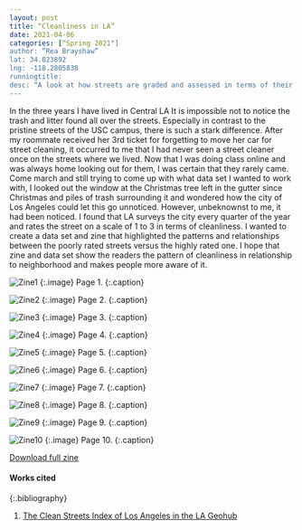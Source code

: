 ```yaml
---
layout: post
title: “Cleanliness in LA”
date: 2021-04-06
categories: [“Spring 2021"]
author: “Rea Brayshaw”
lat: 34.023892
lng: -118.2805838
runningtitle: 
desc: “A look at how streets are graded and assessed in terms of their cleanliness”
---
```

In the three years I have lived in Central LA It is impossible not to notice the trash and litter found all over the streets.  Especially in contrast to the pristine streets of the USC campus, there is such a stark difference.  After my roommate received her 3rd ticket for forgetting to move her car for street cleaning, it occurred to me that I had never seen a street cleaner once on the streets where we lived.  Now that I was doing class online and was always home looking out for them, I was certain that they rarely came.  Come march and still trying to come up with what data set I wanted to work with, I looked out the window at the Christmas tree left in the gutter since Christmas and piles of trash surrounding it and wondered how the city of Los Angeles could let this go unnoticed.  However, unbeknownst to me, it had been noticed.  I found that LA surveys the city every quarter of the year and rates the street on a scale of 1 to 3 in terms of cleanliness.  I wanted to create a data set and zine that highlighted the patterns and relationships between the poorly rated streets versus the highly rated one.  I hope that zine and data set show the readers the pattern of cleanliness in relationship to neighborhood and makes people more aware of it.   

![Zine1](images/IMG_3715.jpg)
   {:.image}
Page 1.
   {:.caption}
 
![Zine2](images/IMG_3716.jpg)
   {:.image}
 Page 2.
   {:.caption}
   
 ![Zine3](images/IMG_3717.jpg)
   {:.image}
Page 3.
   {:.caption}
   
![Zine4](images/IMG_3718.jpg)
   {:.image}
Page 4.
   {:.caption}
   
![Zine5](images/IMG_3719.jpg)
   {:.image}
Page 5.
   {:.caption}
   
![Zine6](images/IMG_3720.jpg)
   {:.image}
Page 6.
   {:.caption}
   
 ![Zine7](images/IMG_3721.jpg)
   {:.image}
Page 7.
   {:.caption}
   
![Zine8](images/IMG_3722.jpg)
   {:.image}
Page 8.
   {:.caption}
 
![Zine9](images/IMG_3725.jpg)
   {:.image}
Page 9.
   {:.caption}

![Zine10](images/IMG_3726.jpg)
   {:.image}
  Page 10.
   {:.caption}
 
[Download full zine](https://github.com/visualizela/imagesLA/blob/master/images/SafeParkingLA_fullzine.pdf)

#### Works cited

{:.bibliography}
1. [The Clean Streets Index of Los Angeles in the LA Geohub](https://geohub.lacity.org/)

